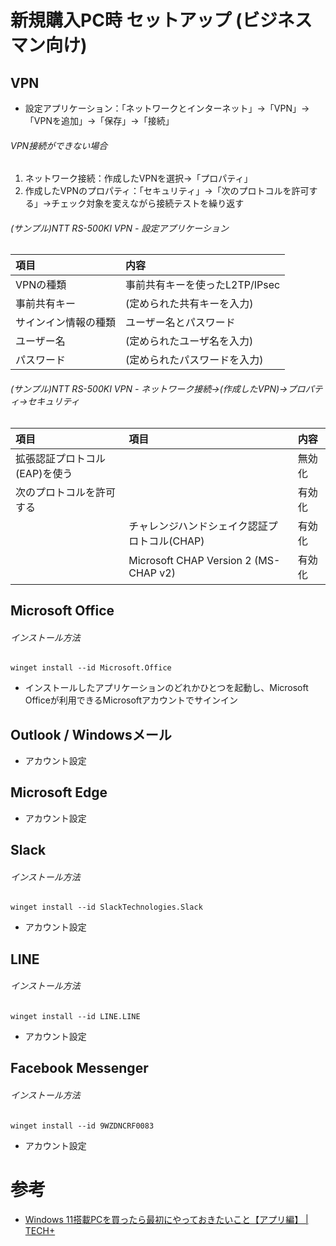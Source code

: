 # 新規購入PC時 セットアップ (ビジネスマン向け)

## VPN

- 設定アプリケーション：「ネットワークとインターネット」→「VPN」→「VPNを追加」→「保存」→「接続」

###### VPN接続ができない場合

1. ネットワーク接続：作成したVPNを選択→「プロパティ」
2. 作成したVPNのプロパティ：「セキュリティ」→「次のプロトコルを許可する」→チェック対象を変えながら接続テストを繰り返す

###### (サンプル)NTT RS-500KI VPN - 設定アプリケーション

|項目|内容|
|:---|:---|
|VPNの種類|事前共有キーを使ったL2TP/IPsec|
|事前共有キー|(定められた共有キーを入力)|
|サインイン情報の種類|ユーザー名とパスワード|
|ユーザー名|(定められたユーザ名を入力)|
|パスワード|(定められたパスワードを入力)|

###### (サンプル)NTT RS-500KI VPN - ネットワーク接続→(作成したVPN)→プロパティ→セキュリティ

|項目|項目|内容|
|:---|:---|:---|
|拡張認証プロトコル(EAP)を使う||無効化|
|次のプロトコルを許可する||有効化|
||チャレンジハンドシェイク認証プロトコル(CHAP)|有効化|
||Microsoft CHAP Version 2 (MS-CHAP v2)|有効化|

## Microsoft Office

###### インストール方法

    winget install --id Microsoft.Office

- インストールしたアプリケーションのどれかひとつを起動し、Microsoft Officeが利用できるMicrosoftアカウントでサインイン

## Outlook / Windowsメール

- アカウント設定

## Microsoft Edge

- アカウント設定

## Slack

###### インストール方法

    winget install --id SlackTechnologies.Slack

- アカウント設定

## LINE

###### インストール方法

    winget install --id LINE.LINE

- アカウント設定

## Facebook Messenger

###### インストール方法

    winget install --id 9WZDNCRF0083

- アカウント設定

# 参考

- [Windows 11搭載PCを買ったら最初にやっておきたいこと【アプリ編】 | TECH+](https://news.mynavi.jp/article/20211020-2097210/)
